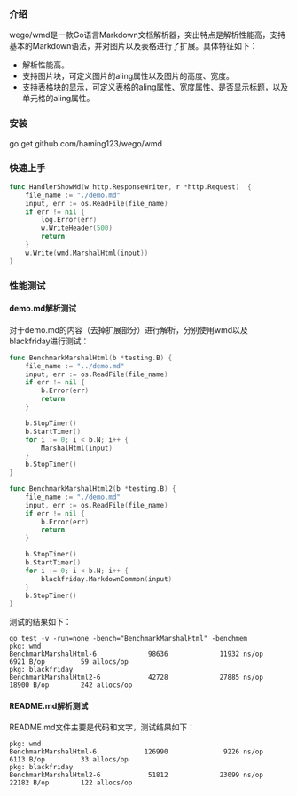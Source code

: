 ### 介绍
wego/wmd是一款Go语言Markdown文档解析器，突出特点是解析性能高，支持基本的Markdown语法，并对图片以及表格进行了扩展。具体特征如下：
* 解析性能高。
* 支持图片块，可定义图片的aling属性以及图片的高度、宽度。
* 支持表格块的显示，可定义表格的aling属性、宽度属性、是否显示标题，以及单元格的aling属性。

### 安装
go get github.com/haming123/wego/wmd

### 快速上手
```go
func HandlerShowMd(w http.ResponseWriter, r *http.Request)  {
	file_name := "./demo.md"
	input, err := os.ReadFile(file_name)
	if err != nil {
		log.Error(err)
		w.WriteHeader(500)
		return
	}
	w.Write(wmd.MarshalHtml(input))
}
```

### 性能测试
#### demo.md解析测试
对于demo.md的内容（去掉扩展部分）进行解析，分别使用wmd以及blackfriday进行测试：
```go
func BenchmarkMarshalHtml(b *testing.B) {
	file_name := "../demo.md"
	input, err := os.ReadFile(file_name)
	if err != nil {
		b.Error(err)
		return
	}

	b.StopTimer()
	b.StartTimer()
	for i := 0; i < b.N; i++ {
		MarshalHtml(input)
	}
	b.StopTimer()
}
```

```go
func BenchmarkMarshalHtml2(b *testing.B) {
	file_name := "./demo.md"
	input, err := os.ReadFile(file_name)
	if err != nil {
		b.Error(err)
		return
	}

	b.StopTimer()
	b.StartTimer()
	for i := 0; i < b.N; i++ {
		blackfriday.MarkdownCommon(input)
	}
	b.StopTimer()
}
```
测试的结果如下：
```
go test -v -run=none -bench="BenchmarkMarshalHtml" -benchmem
pkg: wmd
BenchmarkMarshalHtml-6             98636             11932 ns/op            6921 B/op         59 allocs/op
pkg: blackfriday
BenchmarkMarshalHtml2-6            42728             27885 ns/op           18900 B/op        242 allocs/op
```

#### README.md解析测试
README.md文件主要是代码和文字，测试结果如下：
```
pkg: wmd
BenchmarkMarshalHtml-6            126990              9226 ns/op            6113 B/op         33 allocs/op
pkg: blackfriday
BenchmarkMarshalHtml2-6            51812             23099 ns/op           22182 B/op        122 allocs/op
```